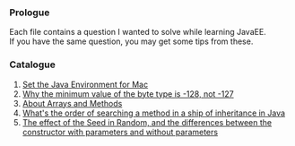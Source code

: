 ### Prologue
Each file contains a question I wanted to solve while learning JavaEE.   
If you have the same question, you may get some tips from these.     

### Catalogue
1. [Set the Java Environment for Mac](https://github.com/zouzhch/LearningJavaEE/blob/main/Set%20the%20Java%20Environment%20for%20Mac.md)
2. [Why the minimum value of the byte type is -128, not -127](https://github.com/zouzhch/LearningJavaEE/blob/main/Why%20the%20minimum%20value%20of%20the%20byte%20type%20is%20-128%2C%20not%20-127.md)
3. [About Arrays and Methods](https://github.com/zouzhch/LearningJavaEE/blob/main/About%20Arrays%20and%20Methods.md)
4. [What's the order of searching a method in a ship of inheritance in Java](https://github.com/zouzhch/LearningJavaEE/blob/main/What's%20the%20order%20of%20searching%20a%20method%20in%20a%20ship%20of%20inheritance%20in%20Java.md)
5. [The effect of the Seed in Random, and the differences between the constructor with parameters and without parameters]([https://github.com/zouzhch/LearningJavaEE/blob/main/About%20Arrays%20and%20Methods.md](https://github.com/zouzhch/LearningJavaEE/blob/main/The%20effect%20of%20the%20Seed%20in%20Random%2C%20and%20the%20differences%20between%20the%20constructor%20with%20parameters%20and%20without%20parameter.md))

